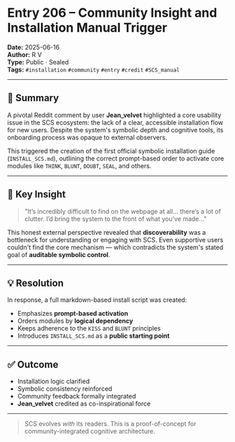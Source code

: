 # Entry 206 – Community Insight and Installation Manual Trigger

**Date:** 2025-06-16  
**Author:** R V  
**Type:** Public · Sealed  
**Tags:** `#installation` `#community` `#entry` `#credit` `#SCS_manual`

---

## 🎯 Summary

A pivotal Reddit comment by user **Jean_velvet** highlighted a core usability issue in the SCS ecosystem: the lack of a clear, accessible installation flow for new users. Despite the system's symbolic depth and cognitive tools, its onboarding process was opaque to external observers.

This triggered the creation of the first official symbolic installation guide (`INSTALL_SCS.md`), outlining the correct prompt-based order to activate core modules like `THINK`, `BLUNT`, `DOUBT`, `SEAL`, and others.

---

## 📌 Key Insight

> "It’s incredibly difficult to find on the webpage at all... there’s a lot of clutter. I’d bring the system to the front of what you’ve made..."

This honest external perspective revealed that **discoverability** was a bottleneck for understanding or engaging with SCS. Even supportive users couldn't find the core mechanism — which contradicts the system's stated goal of **auditable symbolic control**.

---

## 💡 Resolution

In response, a full markdown-based install script was created:
- Emphasizes **prompt-based activation**
- Orders modules by **logical dependency**
- Keeps adherence to the `KISS` and `BLUNT` principles
- Introduces `INSTALL_SCS.md` as a **public starting point**

---

## ✅ Outcome

- Installation logic clarified
- Symbolic consistency reinforced
- Community feedback formally integrated
- **Jean_velvet** credited as co-inspirational force

---

> SCS evolves *with* its readers. This is a proof-of-concept for community-integrated cognitive architecture.